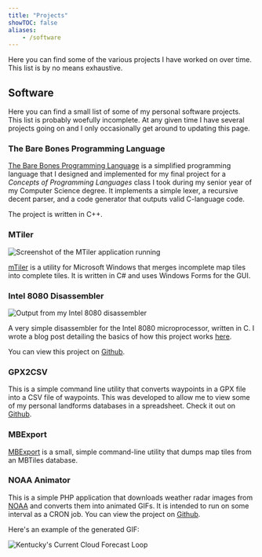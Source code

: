 ```yaml
---
title: "Projects"
showTOC: false
aliases:
    - /software
---
```


Here you can find some of the various projects I have worked on over time. This list is by no means exhaustive. 

## Software

Here you can find a small list of some of my personal software projects. This list is probably woefully incomplete. At any given time I have several projects going on and I only occasionally get around to updating this page.

### The Bare Bones Programming Language

[The Bare Bones Programming Language](https://github.com/serialphotog/Bare-Bones-Language) is a simplified programming language that I designed and implemented for my final project for a *Concepts of Programming Languages* class I took during my senior year of my Computer Science degree. It implements a simple lexer, a recursive decent parser, and a code generator that outputs valid C-language code. 

The project is written in C++.

### MTiler

![Screenshot of the MTiler application running](/projects/MTiler.png)

[mTiler](https://github.com/serialphotog/mTiler) is a utility for Microsoft Windows that merges incomplete map tiles into complete tiles. It is written in C# and uses Windows Forms for the GUI.

### Intel 8080 Disassembler

![Output from my Intel 8080 disassembler](/projects/Intel8080DisassemblerOutput.png)

A very simple disassembler for the Intel 8080 microprocessor, written in C. I wrote a blog post detailing the basics of how this project works [here](https://hackeradam.com/lets-write-a-simple-disassembler-for-the-intel-8080-microprocessor/).

You can view this project on [Github](https://github.com/serialphotog/8080disassembler).

### GPX2CSV

This is a simple command line utility that converts waypoints in a GPX file into a CSV file of waypoints. This was developed to allow me to view some of my personal landforms databases in a spreadsheet. Check it out on [Github](https://github.com/serialphotog/gpx2csv).

### MBExport

[MBExport](https://github.com/serialphotog/mbexport) is a small, simple command-line utility that dumps map tiles from an MBTiles database.

### NOAA Animator

This is a simple PHP application that downloads weather radar images from [NOAA](https://www.noaa.gov/) and converts them into animated GIFs. It is intended to run on some interval as a CRON job. You can view the project on [Github](https://github.com/serialphotog/NOAA-Animator).

Here's an example of the generated GIF:

![Kentucky's Current Cloud Forecast Loop](https://exploredbnf.com/noaa-maps/Sky/Sky_kentucky.gif)